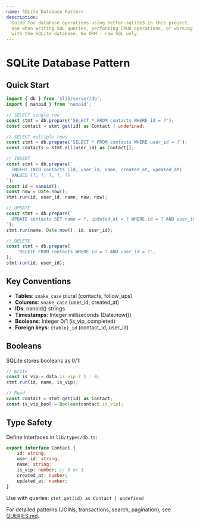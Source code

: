 ```yaml
---
name: SQLite Database Pattern
description:
  Guide for database operations using better-sqlite3 in this project.
  Use when writing SQL queries, performing CRUD operations, or working
  with the SQLite database. No ORM - raw SQL only.
---
```


# SQLite Database Pattern

## Quick Start

```typescript
import { db } from '$lib/server/db';
import { nanoid } from 'nanoid';

// SELECT single row
const stmt = db.prepare('SELECT * FROM contacts WHERE id = ?');
const contact = stmt.get(id) as Contact | undefined;

// SELECT multiple rows
const stmt = db.prepare('SELECT * FROM contacts WHERE user_id = ?');
const contacts = stmt.all(user_id) as Contact[];

// INSERT
const stmt = db.prepare(`
  INSERT INTO contacts (id, user_id, name, created_at, updated_at)
  VALUES (?, ?, ?, ?, ?)
`);
const id = nanoid();
const now = Date.now();
stmt.run(id, user_id, name, now, now);

// UPDATE
const stmt = db.prepare(`
  UPDATE contacts SET name = ?, updated_at = ? WHERE id = ? AND user_id = ?
`);
stmt.run(name, Date.now(), id, user_id);

// DELETE
const stmt = db.prepare(
	'DELETE FROM contacts WHERE id = ? AND user_id = ?',
);
stmt.run(id, user_id);
```

## Key Conventions

- **Tables**: `snake_case` plural (contacts, follow_ups)
- **Columns**: `snake_case` (user_id, created_at)
- **IDs**: nanoid() strings
- **Timestamps**: Integer milliseconds (Date.now())
- **Booleans**: Integer 0/1 (is_vip, completed)
- **Foreign keys**: `{table}_id` (contact_id, user_id)

## Booleans

SQLite stores booleans as 0/1:

```typescript
// Write
const is_vip = data.is_vip ? 1 : 0;
stmt.run(id, name, is_vip);

// Read
const contact = stmt.get(id) as Contact;
const is_vip_bool = Boolean(contact.is_vip);
```

## Type Safety

Define interfaces in `lib/types/db.ts`:

```typescript
export interface Contact {
	id: string;
	user_id: string;
	name: string;
	is_vip: number; // 0 or 1
	created_at: number;
	updated_at: number;
}
```

Use with queries: `stmt.get(id) as Contact | undefined`

For detailed patterns (JOINs, transactions, search, pagination), see
[QUERIES.md](QUERIES.md).
